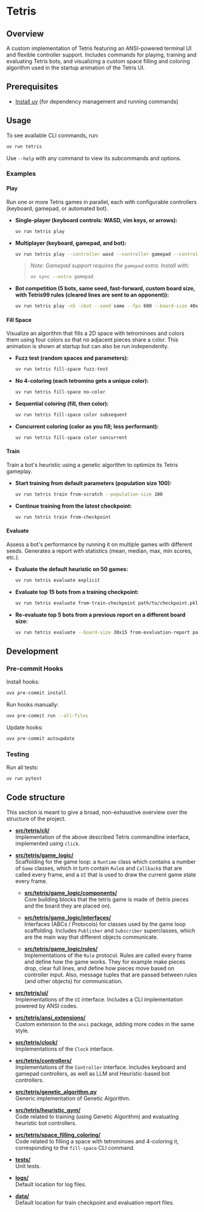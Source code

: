# Tetris

## Overview

A custom implementation of Tetris featuring an ANSI-powered terminal UI and flexible controller support. Includes commands for playing, training and evaluating Tetris bots, and visualizing a custom space filling and coloring algorithm used in the startup animation of the Tetris UI.

## Prerequisites

- [Install uv](https://docs.astral.sh/uv/getting-started/installation/) (for dependency management and running commands)

## Usage

To see available CLI commands, run:

```sh
uv run tetris
```

Use `--help` with any command to view its subcommands and options.

### Examples

#### Play

Run one or more Tetris games in parallel, each with configurable controllers (keyboard, gamepad, or automated bot).

- **Single-player (keyboard controls: WASD, vim keys, or arrows):**

  ```sh
  uv run tetris play
  ```

- **Multiplayer (keyboard, gamepad, and bot):**

  ```sh
  uv run tetris play --controller wasd --controller gamepad --controller bot
  ```

  > *Note: Gamepad support requires the `gamepad` extra. Install with:*
  >
  > ```sh
  > uv sync --extra gamepad
  > ```

- **Bot competition (5 bots, same seed, fast-forward, custom board size, with Tetris99 rules (cleared lines are sent to an opponent)):**

  ```sh
  uv run tetris play -n5 -cbot --seed same --fps 600 --board-size 40x20 --tetris99
  ```

#### Fill Space

Visualize an algorithm that fills a 2D space with tetrominoes and colors them using four colors so that no adjacent pieces share a color. This animation is shown at startup but can also be run independently.

- **Fuzz test (random spaces and parameters):**

  ```sh
  uv run tetris fill-space fuzz-test
  ```

- **No 4-coloring (each tetromino gets a unique color):**

  ```sh
  uv run tetris fill-space no-color
  ```

- **Sequential coloring (fill, then color):**

  ```sh
  uv run tetris fill-space color subsequent
  ```

- **Concurrent coloring (color as you fill; less performant):**

  ```sh
  uv run tetris fill-space color concurrent
  ```

#### Train

Train a bot's heuristic using a genetic algorithm to optimize its Tetris gameplay.

- **Start training from default parameters (population size 100):**

  ```sh
  uv run tetris train from-scratch --population-size 100
  ```

- **Continue training from the latest checkpoint:**

  ```sh
  uv run tetris train from-checkpoint
  ```

#### Evaluate

Assess a bot's performance by running it on multiple games with different seeds. Generates a report with statistics (mean, median, max, min scores, etc.).

- **Evaluate the default heuristic on 50 games:**

  ```sh
  uv run tetris evaluate explicit
  ```

- **Evaluate top 15 bots from a training checkpoint:**

  ```sh
  uv run tetris evaluate from-train-checkpoint path/to/checkpoint.pkl --top-k 15
  ```

- **Re-evaluate top 5 bots from a previous report on a different board size:**

  ```sh
  uv run tetris evaluate --board-size 30x15 from-evaluation-report path/to/report.csv --top-k 5
  ```

## Development

### Pre-commit Hooks

Install hooks:

```sh
uvx pre-commit install
```

Run hooks manually:

```sh
uvx pre-commit run --all-files
```

Update hooks:

```sh
uvx pre-commit autoupdate
```

### Testing

Run all tests:

```sh
uv run pytest
```

## Code structure

This section is meant to give a broad, non-exhaustive overview over the structure of the project.

- **[src/tetris/cli/](src/tetris/cli/)**  
  Implementation of the above described Tetris commandline interface, implemented using `click`.

- **[src/tetris/game_logic/](src/tetris/game_logic/)**  
  Scaffolding for the game loop: a `Runtime` class which contains a number of `Game` classes, which in turn contain `Rule`s and `Callback`s that are called every frame, and a `UI` that is used to draw the current game state every frame.

  - **[src/tetris/game_logic/components/](src/tetris/game_logic/components/)**  
    Core building blocks that the tetris game is made of (tetris pieces and the board they are placed on).

  - **[src/tetris/game_logic/interfaces/](src/tetris/game_logic/interfaces/)**  
    Interfaces (ABCs / Protocols) for classes used by the game loop scaffolding. Includes `Publisher` and `Subscriber` superclasses, which are the main way that different objects communicate.

  - **[src/tetris/game_logic/rules/](src/tetris/game_logic/rules/)**  
    Implementations of the `Rule` protocol. Rules are called every frame and define how the game works. They for example make pieces drop, clear full lines, and define how pieces move based on controller input. Also, message tuples that are passed between rules (and other objects) for communication.

- **[src/tetris/ui/](src/tetris/ui/)**  
  Implementations of the `UI` interface. Includes a CLI implementation powered by ANSI codes.

- **[src/tetris/ansi_extensions/](src/tetris/ansi_extensions/)**  
  Custom extension to the `ansi` package, adding more codes in the same style.

- **[src/tetris/clock/](src/tetris/clock/)**  
  Implementations of the `Clock` interface.

- **[src/tetris/controllers/](src/tetris/controllers/)**  
  Implementations of the `Controller` interface. Includes keyboard and gamepad controllers, as well as LLM and Heuristic-based bot controllers.

- **[src/tetris/genetic_algorithm.py](src/tetris/genetic_algorithm.py)**  
  Generic implementation of Genetic Algorithm.

- **[src/tetris/heuristic_gym/](src/tetris/heuristic_gym/)**  
  Code related to training (using Genetic Algorithm) and evaluating heuristic bot controllers.

- **[src/tetris/space_filling_coloring/](src/tetris/space_filling_coloring/)**  
  Code related to filling a space with tetrominoes and 4-coloring it, corresponding to the `fill-space` CLI command.

- **[tests/](tests/)**  
  Unit tests.

- **[logs/](logs/)**  
  Default location for log files.

- **[data/](data/)**  
  Default location for train checkpoint and evaluation report files.
